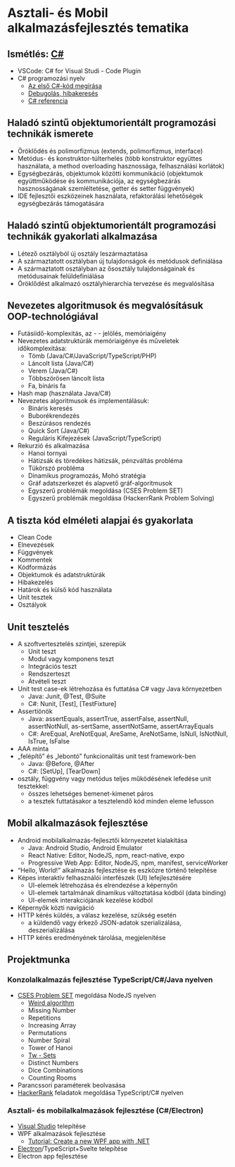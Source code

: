 # Asztali- és Mobil alkalmazásfejlesztés tematika

## Ismétlés: [C\#](https://learn.microsoft.com/en-us/dotnet/csharp/language-reference)

- VSCode: C\# for Visual Studi  - Code Plugin
- C\# programozási nyelv
  - [Az első C\#-kód megírása](https://learn.microsoft.com/hu-hu/training/modules/csharp-write-first/)
  - [Debugolás, hibakeresés](https://learn.microsoft.com/hu-hu/training/modules/dotnet-debug/3-analyze-your-program-state)
  - [C\# referencia](https://learn.microsoft.com/en-us/dotnet/csharp/language-reference/)

## Haladó szintű objektumorientált programozási technikák ismerete

- Öröklődés és polimorfizmus (extends, polimorfizmus, interface)
- Metódus- és konstruktor-túlterhelés (több konstruktor együttes használata, a method overloading hasznossága, felhasználási korlátok)
- Egységbezárás, objektumok közötti kommunikáció (objektumok együttműködése és kommunikációja, az egységbezárás hasznosságának szemléltetése, getter és setter függvények)
- IDE fejlesztői eszközeinek használata, refaktorálási lehetőségek egységbezárás támogatására

## Haladó szintű objektumorientált programozási technikák gyakorlati alkalmazása

- Létező osztályból új osztály leszármaztatása
- A származtatott osztályban új tulajdonságok és metódusok definiálása
- A származtatott osztályban az ősosztály tulajdonságainak és metódusainak felüldefiniálása
- Öröklődést alkalmazó osztályhierarchia tervezése és megvalósítása

## Nevezetes algoritmusok és megvalósításuk OOP-technológiával

- Futásiidő-komplexitás, az   - - jelölés, memóriaigény
- Nevezetes adatstruktúrák memóriaigénye és műveletek időkomplexitása:
  - Tömb (Java/C#/JavaScript/TypeScript/PHP)
  - Láncolt lista (Java/C#)
  - Verem (Java/C#)
  - Többszörösen láncolt lista
  - Fa, bináris fa
- Hash map (használata Java/C#)
- Nevezetes algoritmusok és implementálásuk:
  - Bináris keresés
  - Buborékrendezés
  - Beszúrásos rendezés
  - Quick Sort (Java/C#)
  - Reguláris Kifejezések (JavaScript/TypeScript)
- Rekurzió és alkalmazása
  - Hanoi tornyai
  - Hátizsák és töredékes hátizsák, pénzváltás probléma
  - Tükörszó probléma
  - Dinamikus programozás, Mohó stratégia
  - Gráf adatszerkezet és alapvető gráf-algoritmusok
  - Egyszerű problémák megoldása (CSES Problem SET)
  - Egyszerű problémák megoldása (HackerrRank Problem Solving)

## A tiszta kód elméleti alapjai és gyakorlata

- Clean Code
- Elnevezések
- Függvények
- Kommentek
- Kódformázás
- Objektumok és adatstruktúrák
- Hibakezelés
- Határok és külső kód használata
- Unit tesztek
- Osztályok

## Unit tesztelés

- A szoftvertesztelés szintjei, szerepük
  - Unit teszt
  - Modul vagy komponens teszt
  - Integrációs teszt
  - Rendszerteszt
  - Átvételi teszt
- Unit test case-ek létrehozása és futtatása C# vagy Java környezetben
  - Java: Junit, @Test, @Suite
  - C#: Nunit, [Test], [TestFixture]
- Assertiönök
  - Java: assertEquals, assertTrue, assertFalse, assertNull, assertNotNull, as-sertSame, assertNotSame, assertArrayEquals
  - C#: AreEqual, AreNotEqual, AreSame, AreNotSame, IsNull, IsNotNull, IsTrue, IsFalse
- AAA minta
- „felépítő” és „lebontó” funkcionalitás unit test framework-ben
  - Java: @Before, @After
  - C#: [SetUp], [TearDown]
- osztály, függvény vagy metódus teljes működésének lefedése unit tesztekkel:
  - összes lehetséges bemenet-kimenet páros
  - a tesztek futtatásakor a tesztelendő kód minden eleme lefusson

## Mobil alkalmazások fejlesztése

- Android mobilalkalmazás-fejlesztői környezetet kialakítása
  - Java: Android Studio, Android Emulator
  - React Native: Editor, NodeJS, npm, react-native, expo
  - Progressive Web App: Editor, NodeJS, npm, manifest, serviceWorker
- “Hello, World!” alkalmazás fejlesztése és eszközre történő telepítése
- Képes interaktív felhasználói interfészek (UI) lefejlesztésére
  - UI-elemek létrehozása és elrendezése a képernyőn
  - UI-elemek tartalmának dinamikus változtatása kódból (data binding)
  - UI-elemek interakciójának kezelése kódból
- Képernyők közti navigáció
- HTTP kérés küldés, a válasz kezelése, szükség esetén
  - a küldendő vagy érkező JSON-adatok szerializálása, deszerializálása
- HTTP kérés eredményének tárolása, megjelenítése

## Projektmunka

### Konzolalkalmazás fejlesztése TypeScript/C\#/Java nyelven

- [CSES Problem SET](https://cses.fi/problemset/) megoldása NodeJS nyelven
  - [Weird algorithm](https://www.youtube.com/watch?v=094y1Z2wpJg)
  - Missing Number
  - Repetitions
  - Increasing Array
  - Permutations
  - Number Spiral
  - Tower of Hanoi
  - [Tw  - Sets](https://tomuwhu.github.io/sv03/2sets)
  - Distinct Numbers
  - Dice Combinations
  - Counting Rooms
- Parancssori paraméterek beolvasása
- [HackerRank](https://www.hackerrank.com/domains/algorithms) feladatok megoldása TypeScript/C\# nyelven

### Asztali- és mobilalkalmazások fejlesztése (C\#/Electron)

- [Visual Studio](https://visualstudio.microsoft.com/downloads/) telepítése
- WPF alkalmazások fejlesztése
  - [Tutorial: Create a new WPF app with .NET](https://learn.microsoft.com/hu-hu/dotnet/desktop/wpf/get-started/create-app-visual-studio?view=netdesktop-7.0)
- [Electron](https://electron-vite.org/guide/)/TypeScript+Svelte telepítése
- Electron app fejlesztése

